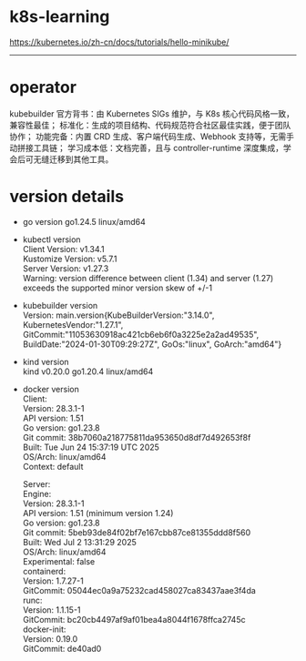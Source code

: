 # k8s-learning
https://kubernetes.io/zh-cn/docs/tutorials/hello-minikube/

---
# operator
kubebuilder 
官方背书：由 Kubernetes SIGs 维护，与 K8s 核心代码风格一致，兼容性最佳；
标准化：生成的项目结构、代码规范符合社区最佳实践，便于团队协作；
功能完备：内置 CRD 生成、客户端代码生成、Webhook 支持等，无需手动拼接工具链；
学习成本低：文档完善，且与 controller-runtime 深度集成，学会后可无缝迁移到其他工具。

# version details
- go version go1.24.5 linux/amd64

-   kubectl version  
    Client Version: v1.34.1  
    Kustomize Version: v5.7.1  
    Server Version: v1.27.3  
    Warning: version difference between client (1.34) and server (1.27) exceeds the supported minor version skew of +/-1

- kubebuilder version  
    Version: main.version{KubeBuilderVersion:"3.14.0", KubernetesVendor:"1.27.1",   GitCommit:"11053630918ac421cb6eb6f0a3225e2a2ad49535", BuildDate:"2024-01-30T09:29:27Z",     GoOs:"linux", GoArch:"amd64"}

- kind version  
    kind v0.20.0 go1.20.4 linux/amd64

- docker version  
    Client:  
    Version:           28.3.1-1  
    API version:       1.51  
    Go version:        go1.23.8  
    Git commit:        38b7060a218775811da953650d8df7d492653f8f  
    Built:             Tue Jun 24 15:37:19 UTC 2025  
    OS/Arch:           linux/amd64  
    Context:           default  

    Server:  
    Engine:  
    Version:          28.3.1-1  
    API version:      1.51 (minimum version 1.24)  
    Go version:       go1.23.8  
    Git commit:       5beb93de84f02bf7e167cbb87ce81355ddd8f560  
    Built:            Wed Jul  2 13:31:29 2025  
    OS/Arch:          linux/amd64  
    Experimental:     false  
    containerd:  
    Version:          1.7.27-1  
    GitCommit:        05044ec0a9a75232cad458027ca83437aae3f4da  
    runc:  
    Version:          1.1.15-1  
    GitCommit:        bc20cb4497af9af01bea4a8044f1678ffca2745c  
    docker-init:  
    Version:          0.19.0  
    GitCommit:        de40ad0  
